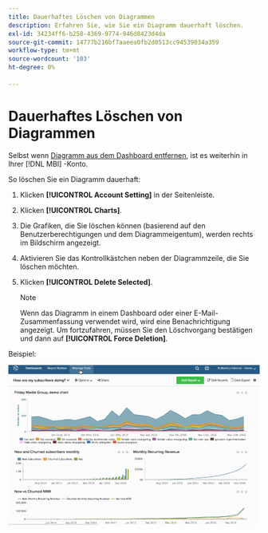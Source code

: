 ```yaml
---
title: Dauerhaftes Löschen von Diagrammen
description: Erfahren Sie, wie Sie ein Diagramm dauerhaft löschen.
exl-id: 34234ff6-b258-4369-9774-946d8423d4da
source-git-commit: 14777b216bf7aaeea0fb2d0513cc94539034a359
workflow-type: tm+mt
source-wordcount: '103'
ht-degree: 0%

---
```


# Dauerhaftes Löschen von Diagrammen

Selbst wenn [Diagramm aus dem Dashboard entfernen](../../data-user/dashboards/remove-charts-dashboard.md), ist es weiterhin in Ihrer [!DNL MBI] -Konto.

So löschen Sie ein Diagramm dauerhaft:

1. Klicken **[!UICONTROL Account Setting]** in der Seitenleiste.

1. Klicken **[!UICONTROL Charts]**.

1. Die Grafiken, die Sie löschen können (basierend auf den Benutzerberechtigungen und dem Diagrammeigentum), werden rechts im Bildschirm angezeigt.

1. Aktivieren Sie das Kontrollkästchen neben der Diagrammzeile, die Sie löschen möchten.

1. Klicken **[!UICONTROL Delete Selected]**.

   >[!NOTE]
   >
   >Wenn das Diagramm in einem Dashboard oder einer E-Mail-Zusammenfassung verwendet wird, wird eine Benachrichtigung angezeigt. Um fortzufahren, müssen Sie den Löschvorgang bestätigen und dann auf **[!UICONTROL Force Deletion]**.

Beispiel:

![Grafiken löschen](../../assets/deletechart.gif)<!--{: width="630" height="402"}-->
